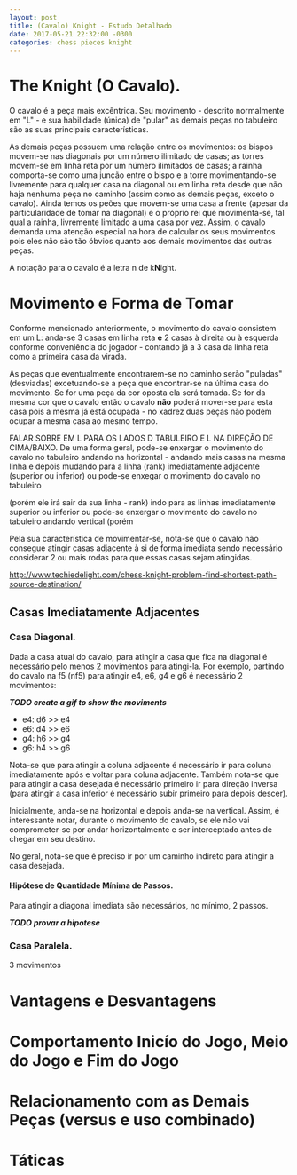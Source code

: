 ```yaml
---
layout: post
title: (Cavalo) Knight - Estudo Detalhado
date: 2017-05-21 22:32:00 -0300
categories: chess pieces knight 
---
```


# The Knight (O Cavalo).

O cavalo é a peça mais excêntrica. Seu movimento - descrito normalmente em "L" - e sua habilidade (única) de "pular" as demais peças no tabuleiro são as suas principais características.

As demais peças possuem uma relação entre os movimentos: os bispos movem-se nas diagonais por um número ilimitado de casas; as torres movem-se em linha reta por um número ilimitados de casas; a rainha comporta-se como uma junção entre o bispo e a torre movimentando-se livremente para qualquer casa na diagonal ou em linha reta desde que não haja nenhuma peça no caminho (assim como as demais peças, exceto o cavalo). Ainda temos os peões que movem-se uma casa a frente (apesar da particularidade de tomar na diagonal) e o próprio rei que movimenta-se, tal qual a rainha, livremente limitado a uma casa por vez. Assim, o cavalo demanda uma atenção especial na hora de calcular os seus movimentos pois eles não são tão óbvios quanto aos demais movimentos das outras peças.

A notação para o cavalo é a letra n de k**N**ight.

# Movimento e Forma de Tomar

Conforme mencionado anteriormente, o movimento do cavalo consistem em um L: anda-se 3 casas em linha reta **e** 2 casas à direita ou à esquerda conforme conveniência do jogador - contando já a 3 casa da linha reta como a primeira casa da virada.

As peças que eventualmente encontrarem-se no caminho serão "puladas" (desviadas) excetuando-se a peça que encontrar-se na última casa do movimento. Se for uma peça da cor oposta ela será tomada. Se for da mesma cor que o cavalo então o cavalo **não** poderá mover-se para esta casa pois a mesma já está ocupada - no xadrez duas peças não podem ocupar a mesma casa ao mesmo tempo.

FALAR SOBRE EM L PARA OS LADOS D TABULEIRO E L NA DIREÇÃO DE CIMA/BAIXO.
De uma forma geral, pode-se enxergar o movimento do cavalo no tabuleiro andando na horizontal - andando mais casas na mesma linha e depois mudando para a linha (rank) imediatamente adjacente (superior ou inferior) ou pode-se enxegar o movimento do cavalo no tabuleiro


(porém ele irá sair da sua linha - rank) indo para as linhas imediatamente superior ou inferior ou pode-se enxergar o movimento do cavalo no tabuleiro andando vertical (porém 

Pela sua característica de movimentar-se, nota-se que o cavalo não consegue atingir casas adjacente à si de forma imediata sendo necessário considerar 2 ou mais rodas para que essas casas sejam atingidas.

http://www.techiedelight.com/chess-knight-problem-find-shortest-path-source-destination/

## Casas Imediatamente Adjacentes

### Casa Diagonal.

Dada a casa atual do cavalo, para atingir a casa que fica na diagonal é necessário pelo menos 2 movimentos para atingi-la. Por exemplo, partindo do cavalo na f5 (nf5) para atingir e4, e6, g4 e g6 é necessário 2 movimentos:

**_TODO create a gif to show the moviments_**

* e4: d6 >> e4
* e6: d4 >> e6
* g4: h6 >> g4
* g6: h4 >> g6

Nota-se que para atingir a coluna adjacente é necessário ir para coluna imediatamente após e voltar para coluna adjacente. Também nota-se que para atingir a casa desejada é necessário primeiro ir para direção inversa (para atingir a casa inferior é necessário subir primeiro para depois descer).

Inicialmente, anda-se na horizontal e depois anda-se na vertical. Assim, é interessante notar, durante o movimento do cavalo, se ele não vai comprometer-se por andar horizontalmente e ser interceptado antes de chegar em seu destino.

No geral, nota-se que é preciso ir por um caminho indireto para atingir a casa desejada.

#### Hipótese de Quantidade Mínima de Passos.

Para atingir a diagonal imediata são necessários, no mínimo, 2 passos.

**_TODO provar a hipotese_**

### Casa Paralela.

3 movimentos

# Vantagens e Desvantagens

# Comportamento Inicío do Jogo, Meio do Jogo e Fim do Jogo

# Relacionamento com as Demais Peças (versus e uso combinado)

# Táticas

